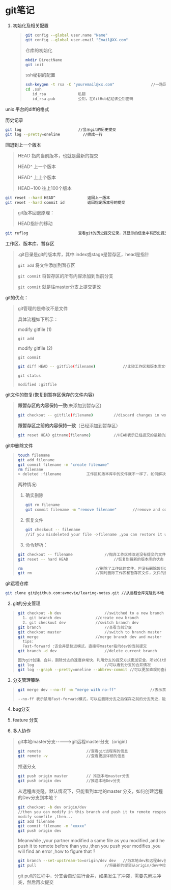 # git笔记

1. 初始化及相关配置

   > ```bash
   > git config --global user.name "Name"
   > git config --global user.email "Email@XX.com"
   > ```
   >
   > 仓库的初始化
   >
   > ```bash
   > mkdir DirectName  
   > git init 
   > ```
   >
   > ssh秘钥的配置
   >
   > ```bash
   > ssh-keygen -t rsa -C "youremail@xx.com"				//一路回车
   > cd .ssh
   > 	id_rsa				私钥
   > 	id_rsa.pub			公钥，在GitHub粘贴该公钥密码
   > ```

unix 平台的diff的格式

历史记录

```bash
git log							//显示git的历史提交
git log --pretty=oneline 		  //排成一行
```

回退到上一个版本

> HEAD 指向当前版本，也就是最新的提交
>
> HEAD^ 						上一个版本
>
> HEAD^						上上个版本
>
> HEAD~100					往上100个版本

```bash
git reset --hard HEAD^				返回上一版本
git reset --hard commit id			返回指定版本号的提交
```

> git版本回退原理：
>
> HEAD指针的移动

```bash
git reflog						查看git的历史提交记录，其显示的信息中有历史提交版本号
```

工作区、版本库、暂存区

> .git目录是git的版本库，其中:index或stage是暂存区，head是指针
>
> `git add`				将文件添加到暂存区
>
> `git commit`			将暂存区的所有内容添加到当前分支
>
> `git commit` 就是往master分支上提交更改

git的优点：

> git管理的是修改不是文件
>
> 具体流程如下所示：
>
> modify gitfile (1)
>
> `git add `
>
> modify gitfile (2)
>
> `git commit `
>
> ```bash
> git diff HEAD -- gitfile(filename)			//比较工作区和版本库文件之间的差异
> ```
>
> `git status `
>
> `modified :gitfile`

git文件的恢复(恢复到暂存区保存的文件内容)

> **跟暂存区的内容保持一致**(未添加到暂存区)
>
> ```bash
> git checkout -- gitfile(filename)			//discard changes in working directory now 
> ```
>
> **跟暂存区之前的内容保持一致**（已经添加到暂存区）
>
> ```bash
> git reset HEAD gitname(filename)			//HEAD表示已经提交的最新的版本
> ```

git中删除文件

> ```bash
> touch filename 
> git add filename 
> git commit filename -m "create filename"
> rm filename
> > deleted :filename			工作区和版本库中的文件就不一样了，如何解决?
> ```
>
> 两种情况:
>
> 1. 确实删除
>
>    ```bash
>    git rm filename 
>    git commit filename -m "remove filename"		//remove and commit 
>    ```
>
> 2. 恢复文件
>
>    ```bash
>    git checkout -- filename			
>    //if you misdeleted your file ->filename ,you can restore it use command like this .
>    ```
>
> 3. 命令辨析：
>
> ```bash
> git checkout -- filename				//抛弃工作区修改还没有提交的文件的文件的改动
> git reset -- hard HEAD					//恢复到最新的版本库的状态
> ```
>
> ```bash
> rm 								//删除了工作区的文件，但没有删除暂存区文件，文件的删除不可追踪
> git rm 							//同时删除工作区和暂存区文件，文件的删除是可追踪的
> ```

git远程仓库

```bash
git clone git@github.com:avmovie/learing-notes.git //从远程仓库克隆到本地
```

2. git的分支管理

> ```bash
> git checkout -b dev					//switched to a new branch
> 	1. git branch dev				//create new branch 
> 	2. git checkout dev				//switch branch dev 
> git branch							//查看当前分支
> git checkout master					//switch to branch master 
> git merge							//merge branch dev and master 
> 	tips:
> 	Fast-forward :该合并是快进模式，直接将master指向dev的当前提交
> git branch -d dev 					//delete current branch 
> 
> 因为git创建，合并，删除分支的速度非常快，利用分支的提交方式更加安全，所以Git鼓励用户使用分支。
> git log								//可以看到分支的合并情况
> git log --graph --pretty=oneline --abbrev-commit //可以更加直观的查看
> ```
>

3. 分支管理策略

> ```bash
> git merge dev --no-ff -m "merge with no-ff"				//表示禁用Fast forward
> ```
>
> ```bash
> --no-ff 表示禁用Fast-forwatd模式，可以在删除分支之后保存之前的分支历史，能够更好地查看merge历史，以及branch状态。
> ```

4. bug分支





5. feature 分支



6. 多人协作

> git本地master分支----->git远程master分支（origin）
>
> ```bash
> git remote					//查看git远程库的信息
> git remote -v 				//查看更加详细的信息
> ```
>
> 推送分支
>
> ```bash
> git push origin master		// 推送本地master分支
> git push origin dev			//推送本地Dev分支
> ```
>
> 从远程库克隆，默认情况下，只能看到本地的master 分支，如何创建远程的Dev分支到本地？
>
> ```bash
> git checkout -b dev origin/dev 
> //then you can modify in this branch and push it to remote resposity 
> modify somefile ,then...
> git add filename
> git commit filename -m "xxxxx"
> git push origin dev
> ```
>
> Meanwhile ,your partner modified a same file as you modified ,and he push it to remote before than you ,then you push your modifies ,you will find an error ,how to figure that ?
>
> ```bash
> git branch --set-upstream-to=origin/dev dev 	//为本地dev和远程dev创建连接
> git pull								//将最新的提交从origin/dev中拉下来
> ```
>
> git pull的过程中，分支会自动进行合并，如果发生了冲突，需要先解决冲突，然后再次提交
